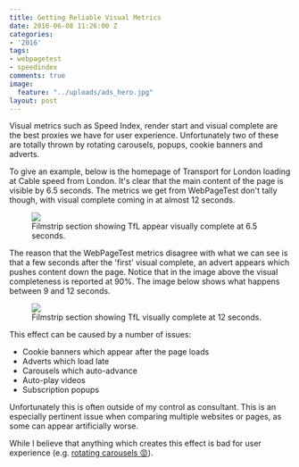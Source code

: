 ```yaml
---
title: Getting Reliable Visual Metrics
date: 2016-06-08 11:26:00 Z
categories:
- '2016'
tags:
- webpagetest
- speedindex
comments: true
image:
  feature: "../uploads/ads_hero.jpg"
layout: post
---
```


Visual metrics such as Speed Index, render start and visual complete are the best proxies we have for user experience. Unfortunately two of these are totally thrown by rotating carousels, popups, cookie banners and adverts.

To give an example, below is the homepage of Transport for London loading at Cable speed from London. It's clear that the main content of the page is visible by 6.5 seconds. The metrics we get from WebPageTest don't tally though, with visual complete coming in at almost 12 seconds.

<figure>
<img src="/uploads/tfl_6-5.JPG"/>
<figcaption>Filmstrip section showing TfL appear visually complete at 6.5 seconds.</figcaption>
</figure>

The reason that the WebPageTest metrics disagree with what we can see is that a few seconds after the 'first' visual complete, an advert appears which pushes content down the page. Notice that in the image above the visual completeness is reported at 90%. The image below shows what happens between 9 and 12 seconds.

<figure>
<img src="/uploads/tfl_9-12.JPG"/>
<figcaption>Filmstrip section showing TfL visually complete at 12 seconds.</figcaption>
</figure>

This effect can be caused by a number of issues:

 * Cookie banners which appear after the page loads
 * Adverts which load late
 * Carousels which auto-advance
 * Auto-play videos
 * Subscription popups

Unfortunately this is often outside of my control as consultant. This is an especially pertinent issue when comparing multiple websites or pages, as some can appear artificially worse.

While I believe that anything which creates this effect is bad for user experience (e.g. [rotating carousels :rage:](http://shouldiuseacarousel.com/)).

